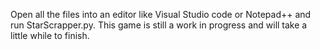 Open all the files into an editor like Visual Studio code or Notepad++ and run StarScrapper.py.
This game is still a work in progress and will take a little while to finish.
